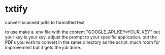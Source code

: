 # txtify
convert scanned pdfs to formatted text

to use make a .env file with the content "GOOGLE_API_KEY=YOUR_KEY" but your key is your key.
adjust the prompt to your specific application.
put the PDFs you wish to convert in the same directory as the script.
much room for improvement but it gets the job done.
